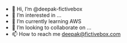- 👋 Hi, I’m @deepak-fictivebox
- 👀 I’m interested in ...
- 🌱 I’m currently learning AWS
- 💞️ I’m looking to collaborate on ...
- 📫 How to reach me deepak@fictivebox.com

<!---
deepak-fictivebox/deepak-fictivebox is a ✨ special ✨ repository because its `README.md` (this file) appears on your GitHub profile.
You can click the Preview link to take a look at your changes.
--->
